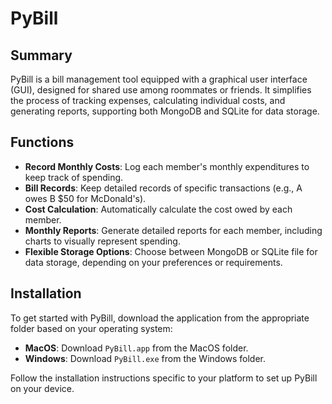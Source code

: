 # PyBill

## Summary

PyBill is a bill management tool equipped with a graphical user interface (GUI), designed for shared use among roommates or friends. It simplifies the process of tracking expenses, calculating individual costs, and generating reports, supporting both MongoDB and SQLite for data storage.

## Functions

- **Record Monthly Costs**: Log each member's monthly expenditures to keep track of spending.
- **Bill Records**: Keep detailed records of specific transactions (e.g., A owes B $50 for McDonald's).
- **Cost Calculation**: Automatically calculate the cost owed by each member.
- **Monthly Reports**: Generate detailed reports for each member, including charts to visually represent spending.
- **Flexible Storage Options**: Choose between MongoDB or SQLite file for data storage, depending on your preferences or requirements.

## Installation

To get started with PyBill, download the application from the appropriate folder based on your operating system:

- **MacOS**: Download `PyBill.app` from the MacOS folder.
- **Windows**: Download `PyBill.exe` from the Windows folder.

Follow the installation instructions specific to your platform to set up PyBill on your device.
